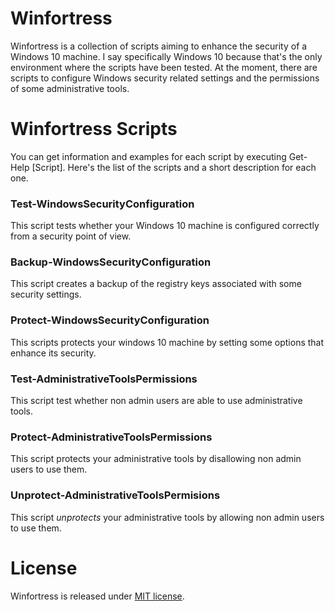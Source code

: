 # Winfortress

Winfortress is a collection of scripts aiming to enhance the security of a Windows 10 machine. I say specifically Windows 10 because that's the only environment where the scripts have been tested.
At the moment, there are scripts to configure Windows security related settings and the permissions of some administrative tools.

# Winfortress Scripts

You can get information and examples for each script by executing Get-Help [Script].
Here's the list of the scripts and a short description for each one.

### Test-WindowsSecurityConfiguration

This script tests whether your Windows 10 machine is configured correctly from a security point of view.

### Backup-WindowsSecurityConfiguration

This script creates a backup of the registry keys associated with some security settings.

### Protect-WindowsSecurityConfiguration

This scripts protects your windows 10 machine by setting some options that enhance its security.

### Test-AdministrativeToolsPermissions

This script test whether non admin users are able to use administrative tools.

### Protect-AdministrativeToolsPermissions

This script protects your administrative tools by disallowing non admin users to use them.

### Unprotect-AdministrativeToolsPermisions

This script *unprotects* your administrative tools by allowing non admin users to use them.

# License

Winfortress is released under [MIT license](http://www.opensource.org/licenses/MIT).
